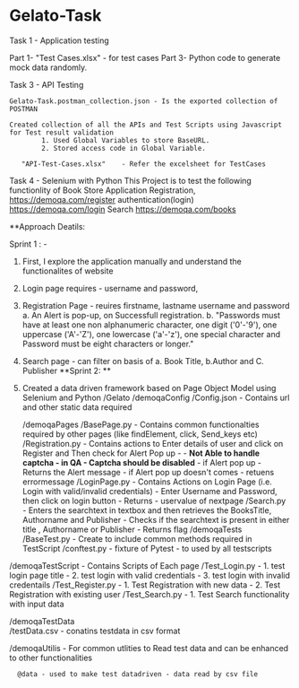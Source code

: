 # Gelato-Task

Task 1 - Application testing

  Part 1- "Test Cases.xlsx" - for test cases
  Part 3- Python code to generate mock data randomly.

Task 3 - API Testing

    Gelato-Task.postman_collection.json - Is the exported collection of POSTMAN 
    
    Created collection of all the APIs and Test Scripts using Javascript for Test result validation 
            1. Used Global Variables to store BaseURL.
            2. Stored access code in Global Variable.
                
       "API-Test-Cases.xlsx"    - Refer the excelsheet for TestCases
    
    
Task 4 - Selenium with Python This Project is to test the following functionlity of Book Store Application Registration, https://demoqa.com/register authentication(login) https://demoqa.com/login Search https://demoqa.com/books

**Approach Deatils:

Sprint 1 : -

1. First, I explore the application manually and understand the functionalites of website

2. Login page requires - username and password, 

3. Registration Page - reuires firstname, lastname username and password
    a. An Alert is pop-up, on Successfull registration.
    b. "Passwords must have at least one non alphanumeric character, one digit ('0'-'9'), one uppercase ('A'-'Z'), one lowercase ('a'-'z'), one special                     character and Password must be eight characters or longer."
    
3. Search page - can filter on basis of  a. Book Title, b.Author and C. Publisher
**Sprint 2: **

1. Created a data driven framework based on Page Object Model using Selenium and Python
/Gelato 
    /demoqaConfig 
        /Config.json  - Contains url and other static data required
        
   /demoqaPages 
        /BasePage.py      - Contains common functionalties required by other pages (like findElement, click, Send_keys etc)
        /Registration.py  - Contains actions to Enter details of user and click on Register and Then check for Alert Pop up -
                          - **Not Able to handle captcha - in QA - Captcha should be disabled**
                          - if Alert pop up - Returns the Alert message
                          - if Alert pop up doesn't comes - retuens  errormessage
        /LoginPage.py     - Contains Actions on Login Page (i.e. Login with valid/invalid credentials)
                          - Enter Username and Password, then click on login button
                          - Returns - uservalue of nextpage
        /Search.py        - Enters the searchtext in textbox and then retrieves the BooksTitle, Authorname and Publisher
                          - Checks if the searchtext is present in either title , Authorname or Publisher
                          - Returns flag
 /demoqaTests
      /BaseTest.py        - Create to include common methods required in TestScript
      /conftest.py        - fixture of Pytest - to used by all testscripts
      
 /demoqaTestScript       - Contains Scripts of Each page
      /Test_Login.py      - 1. test login page title
                          - 2. test login with valid credentials
                          - 3. test login with invalid credentails
      /Test_Register.py   - 1. Test Registration with new data
                          - 2. Test Registration with existing user
      /Test_Search.py     - 1. Test Search functionality with input data
 
 /demoqaTestData          
      /testData.csv       - conatins testdata in csv format
      
 /demoqaUtilis            - For common utlities to Read test data and can be enhanced to other functionalities
      
                              
      @data - used to make test datadriven - data read by csv file
